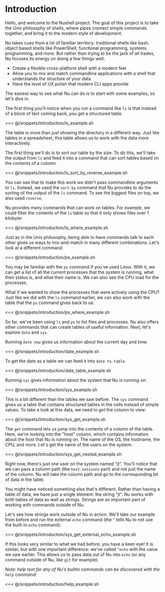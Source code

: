 # Introduction

Hello, and welcome to the Nushell project. The goal of this project is to take the Unix philosophy of shells, where pipes connect simple commands together, and bring it to the modern style of development.

Nu takes cues from a lot of familiar territory: traditional shells like bash, object based shells like PowerShell, functional programming, systems programming, and more. But rather than trying to be the jack of all trades, Nu focuses its energy on doing a few things well:

* Create a flexible cross-platform shell with a modern feel
* Allow you to mix and match commandline applications with a shell that understands the structure of your data
* Have the level of UX polish that modern CLI apps provide

The easiest way to see what Nu can do is to start with some examples, so let's dive in.

The first thing you'll notice when you run a command like `ls` is that instead of a block of text coming back, you get a structured table.

<<< @/snippets/introduction/ls_example.sh

The table is more than just showing the directory in a different way. Just like tables in a spreadsheet, this table allows us to work with the data more interactively.

The first thing we'll do is to sort our table by the size. To do this, we'll take the output from `ls` and feed it into a command that can sort tables based on the contents of a column.

<<< @/snippets/introduction/ls_sort_by_reverse_example.sh

You can see that to make this work we didn't pass commandline arguments to `ls`. Instead, we used the `sort-by` command that Nu provides to do the sorting of the output of the `ls` command. To see the biggest files on top, we also used `reverse`.

Nu provides many commands that can work on tables. For example, we could filter the contents of the `ls` table so that it only shows files over 1 kilobyte:

<<< @/snippets/introduction/ls_where_example.sh

Just as in the Unix philosophy, being able to have commands talk to each other gives us ways to mix-and-match in many different combinations. Let's look at a different command:

<<< @/snippets/introduction/ps_example.sh

You may be familiar with the `ps` command if you've used Linux. With it, we can get a list of all the current processes that the system is running, what their status is, and what their name is. We can also see the CPU load for the processes.

What if we wanted to show the processes that were actively using the CPU? Just like we did with the `ls` command earlier, we can also work with the table that the `ps` command gives back to us:

<<< @/snippets/introduction/ps_where_example.sh

So far, we've been using `ls` and `ps` to list files and processes. Nu also offers other commands that can create tables of useful information. Next, let's explore `date` and `sys`.

Running `date now` gives us information about the current day and time:

<<< @/snippets/introduction/date_example.sh

To get the date as a table we can feed it into `date to-table`

<<< @/snippets/introduction/date_table_example.sh

Running `sys` gives information about the system that Nu is running on:

<<< @/snippets/introduction/sys_example.sh

This is a bit different than the tables we saw before. The `sys` command gives us a table that contains structured tables in the cells instead of simple values. To take a look at this data, we need to *get* the column to view:

<<< @/snippets/introduction/sys_get_example.sh

The `get` command lets us jump into the contents of a column of the table. Here, we're looking into the "host" column, which contains information about the host that Nu is running on. The name of the OS, the hostname, the CPU, and more. Let's get the name of the users on the system:

<<< @/snippets/introduction/sys_get_nested_example.sh

Right now, there's just one user on the system named "jt". You'll notice that we can pass a column path (the `host.sessions` part) and not just the name of the column. Nu will take the column path and go to the corresponding bit of data in the table.

You might have noticed something else that's different. Rather than having a table of data, we have just a single element: the string "jt". Nu works with both tables of data as well as strings. Strings are an important part of working with commands outside of Nu.

Let's see how strings work outside of Nu in action. We'll take our example from before and run the external `echo` command (the `^` tells Nu to not use the built-in `echo` command):

<<< @/snippets/introduction/sys_get_external_echo_example.sh

If this looks very similar to what we had before, you have a keen eye! It is similar, but with one important difference: we've called `^echo` with the value we saw earlier. This allows us to pass data out of Nu into `echo` (or any command outside of Nu, like `git` for example).

*Note: help text for any of Nu's builtin commands can be discovered with the `help` command*:

<<< @/snippets/introduction/help_example.sh
